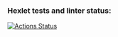 ### Hexlet tests and linter status:
[![Actions Status](https://github.com/h1kix/frontend-project-44/actions/workflows/hexlet-check.yml/badge.svg)](https://github.com/h1kix/frontend-project-44/actions)